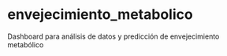 # envejecimiento_metabolico
Dashboard para análisis de datos y predicción de envejecimiento metabólico
